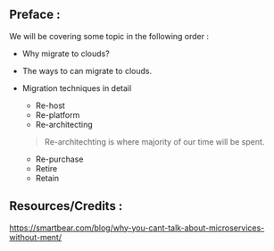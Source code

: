 ## Preface : 
We will be covering some topic in the following order : 
- Why migrate to clouds?
- The ways to can migrate to clouds.
- Migration techniques in detail
	- Re-host
	- Re-platform 
	- Re-architecting 
	> Re-architechting is where majority of our time will be spent.
	
	
	- Re-purchase 
	- Retire 
	- Retain
## Resources/Credits : 
https://smartbear.com/blog/why-you-cant-talk-about-microservices-without-ment/